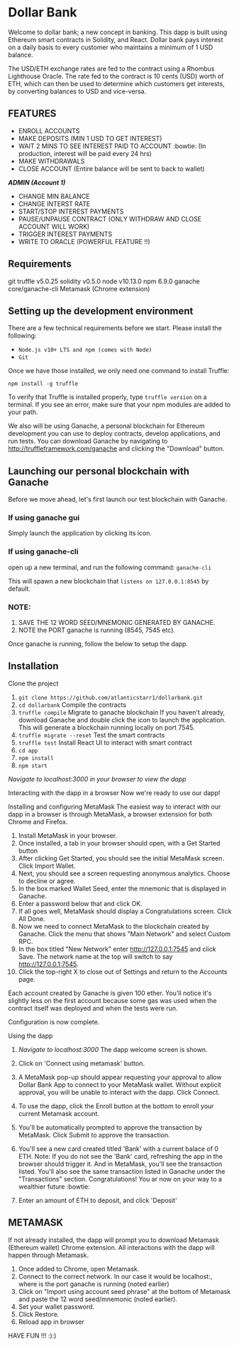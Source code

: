 # Dollar Bank

Welcome to dollar bank; a new concept in banking. This dapp is built using Ethereum smart contracts in Solidity, and React. Dollar bank pays interest on a daily basis to every customer who maintains a minimum of 1 USD balance. 

The USD/ETH exchange rates are fed to the contract using a Rhombus Lighthouse Oracle. The rate fed to the contract is 10 cents (USD) worth of ETH, which can then be used to determine which customers get interests, by converting balances to USD and vice-versa.

## FEATURES
  * ENROLL ACCOUNTS
  * MAKE DEPOSITS (MIN 1 USD TO GET INTEREST)
  * WAIT 2 MINS TO SEE INTEREST PAID TO ACCOUNT :bowtie: (In production, interest will be paid every 24 hrs)
  * MAKE WITHDRAWALS
  * CLOSE ACCOUNT (Entire balance will be sent to back to wallet)
  
  ***ADMIN (Account 1)***
  * CHANGE MIN BALANCE
  * CHANGE INTERST RATE
  * START/STOP INTEREST PAYMENTS
  * PAUSE/UNPAUSE CONTRACT (ONLY WITHDRAW AND CLOSE ACCOUNT WILL WORK)
  * TRIGGER INTEREST PAYMENTS
  * WRITE TO ORACLE (POWERFUL FEATURE !!)

## Requirements
git
truffle v5.0.25
solidity v0.5.0
node v10.13.0
npm 6.9.0
ganache core/ganache-cli
Metamask (Chrome extension)

## Setting up the development environment
There are a few technical requirements before we start. Please install the following:

* `Node.js v10+ LTS and npm (comes with Node)`
* `Git`

Once we have those installed, we only need one command to install Truffle:

`npm install -g truffle`

To verify that Truffle is installed properly, type `truffle version` on a terminal. If you see an error, make sure that your npm modules are added to your path.

We also will be using Ganache, a personal blockchain for Ethereum development you can use to deploy contracts, develop applications, and run tests. You can download Ganache by navigating to http://truffleframework.com/ganache and clicking the "Download" button.

## Launching our personal blockchain with Ganache
Before we move ahead, let's first launch our test blockchain with Ganache.

### If using ganache gui
Simply launch the application by clicking its icon.
### If using ganache-cli
open up a new terminal, and run the following command: `ganache-cli`

This will spawn a new blockchain that `listens on 127.0.0.1:8545` by default.

### NOTE:
1. SAVE THE 12 WORD SEED/MNEMONIC GENERATED BY GANACHE.
2. NOTE the PORT ganache is running (8545, 7545 etc).

Once ganache is running, follow the below to setup the dapp.

## Installation
Clone the project
1. `git clone https://github.com/atlanticstarr1/dollarbank.git`
2. `cd dollarbank`
Compile the contracts
3. `truffle compile`
Migrate to ganache blockchain
If you haven't already, download Ganache and double click the icon to launch the application. This will generate a blockchain running locally on port 7545.
4. `truffle migrate --reset`
Test the smart contracts
5. `truffle test`
Install React UI to interact with smart contract
6. `cd app`
7. `npm install`
8. `npm start`

_Navigate to localhost:3000 in your browser to view the dapp_

Interacting with the dapp in a browser
Now we're ready to use our dapp!

Installing and configuring MetaMask
The easiest way to interact with our dapp in a browser is through MetaMask, a browser extension for both Chrome and Firefox.

1. Install MetaMask in your browser.
2. Once installed, a tab in your browser should open, with a Get Started button
3. After clicking Get Started, you should see the initial MetaMask screen. Click Import Wallet.
4. Next, you should see a screen requesting anonymous analytics. Choose to decline or agree.
5. In the box marked Wallet Seed, enter the mnemonic that is displayed in Ganache.
5. Enter a password below that and click OK.
6. If all goes well, MetaMask should display a Congratulations screen. Click All Done.
7. Now we need to connect MetaMask to the blockchain created by Ganache. Click the menu that shows "Main Network" and select Custom RPC.
8. In the box titled "New Network" enter http://127.0.0.1:7545 and click Save.
The network name at the top will switch to say http://127.0.0.1:7545.
9. Click the top-right X to close out of Settings and return to the Accounts page.

Each account created by Ganache is given 100 ether. You'll notice it's slightly less on the first account because some gas was used when the contract itself was deployed and when the tests were run.

Configuration is now complete.

Using the dapp
1. _Navigate to localhost:3000_
The dapp welcome screen is shown.
2. Click on 'Connect using metamask' button.
3. A MetaMask pop-up should appear requesting your approval to allow Dollar Bank App to connect to your MetaMask wallet. Without explicit approval, you will be unable to interact with the dapp. Click Connect.
4. To use the dapp, click the Enroll button at the bottom to enroll your current Metamask account.
5. You'll be automatically prompted to approve the transaction by MetaMask. Click Submit to approve the transaction.
6. You'll see a new card created titled 'Bank' with a current balace of 0 ETH.
Note: If you do not see the 'Bank' card, refreshing the app in the browser should trigger it.
And in MetaMask, you'll see the transaction listed.
You'll also see the same transaction listed in Ganache under the "Transactions" section.
Congratulations! You ar now on your way to a wealthier future :bowtie:

7. Enter an amount of ETH to deposit, and click 'Deposit'


## METAMASK
If not already installed, the dapp will prompt you to download Metamask (Ethereum wallet) Chrome extension. All interactions with the dapp will happen through Metamask.

1. Once added to Chrome, open Metamask.
2. Connect to the correct network. In our case it would be localhost:<PORT>, where <PORT> is the port ganache is running (noted earlier)
2. Click on "Import using account seed phrase" at the bottom of Metamask and paste the 12 word seed/mnemonic (noted earlier).
3. Set your wallet password.
4. Click Restore.
5. Reload app in browser
  
  HAVE FUN !!! :):)
